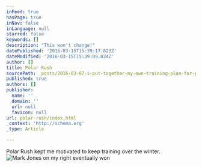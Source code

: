 ```yaml
---
inFeed: true
hasPage: true
inNav: false
inLanguage: null
starred: false
keywords: []
description: "This won't change!"
datePublished: '2016-03-15T15:39:17.823Z'
dateModified: '2016-03-15T15:39:09.834Z'
author: []
title: Polar Rush
sourcePath: _posts/2016-03-07-i-put-together-my-own-training-plan-for-polar-rush.md
published: true
authors: []
publisher:
  name: ''
  domain: ''
  url: null
  favicon: null
url: polar-rush/index.html
_context: 'http://schema.org'
_type: Article

---
```

Polar Rush kept me motivated to keep training over the winter.
![Mark Jones on my right eventually won](https://s3-us-west-2.amazonaws.com/the-grid-img/p/4782e96da93e4d0393fb7bb7f2acb13659eac98f.jpg)